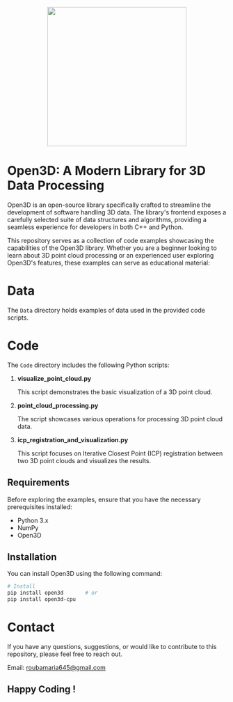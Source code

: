 <p align="center">
<img src="https://raw.githubusercontent.com/isl-org/Open3D/main/docs/_static/open3d_logo_horizontal.png" width="320" />
</p>

# Open3D: A Modern Library for 3D Data Processing
Open3D is an open-source library specifically crafted to streamline the development of software handling 3D data. The library's frontend exposes a carefully selected suite of data structures and algorithms, 
providing a seamless experience for developers in both C++ and Python.

This repository serves as a collection of code examples showcasing the capabilities of the Open3D library.
Whether you are a beginner looking to learn about 3D point cloud processing or an experienced user exploring Open3D's features, 
these examples can serve as educational material:

# Data

The `Data` directory holds examples of data used in the provided code scripts.

# Code

The `Code` directory includes the following Python scripts:

1. **visualize_point_cloud.py**

   This script demonstrates the basic visualization of a 3D point cloud.

2. **point_cloud_processing.py**

   The script showcases various operations for processing 3D point cloud data.

3. **icp_registration_and_visualization.py**

   This script focuses on Iterative Closest Point (ICP) registration between two 3D point clouds and visualizes the results.


## Requirements

Before exploring the examples, ensure that you have the necessary prerequisites installed:

- Python 3.x
- NumPy
- Open3D
## Installation
You can install Open3D using the following command:
```bash
# Install
pip install open3d       # or
pip install open3d-cpu   

```
# Contact

If you have any questions, suggestions, or would like to contribute to this repository, please feel free to reach out. 

Email: roubamaria645@gmail.com

## Happy Coding !

